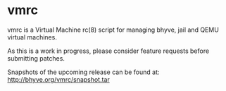 vmrc
====

vmrc is a Virtual Machine rc(8) script for managing bhyve, jail and QEMU virtual machines. 

As this is a work in progress, please consider feature requests before submitting patches.

Snapshots of the upcoming release can be found at: http://bhyve.org/vmrc/snapshot.tar